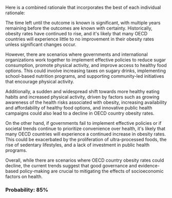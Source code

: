 Here is a combined rationale that incorporates the best of each individual rationale:

The time left until the outcome is known is significant, with multiple years remaining before the outcomes are known with certainty. Historically, obesity rates have continued to rise, and it's likely that many OECD countries will experience little to no improvement in their obesity rates unless significant changes occur.

However, there are scenarios where governments and international organizations work together to implement effective policies to reduce sugar consumption, promote physical activity, and improve access to healthy food options. This could involve increasing taxes on sugary drinks, implementing school-based nutrition programs, and supporting community-led initiatives that encourage physical activity.

Additionally, a sudden and widespread shift towards more healthy eating habits and increased physical activity, driven by factors such as growing awareness of the health risks associated with obesity, increasing availability and affordability of healthy food options, and innovative public health campaigns could also lead to a decline in OECD country obesity rates.

On the other hand, if governments fail to implement effective policies or if societal trends continue to prioritize convenience over health, it's likely that many OECD countries will experience a continued increase in obesity rates. This could be exacerbated by the proliferation of ultra-processed foods, the rise of sedentary lifestyles, and a lack of investment in public health programs.

Overall, while there are scenarios where OECD country obesity rates could decline, the current trends suggest that good governance and evidence-based policy-making are crucial to mitigating the effects of socioeconomic factors on health.

### Probability: 85%